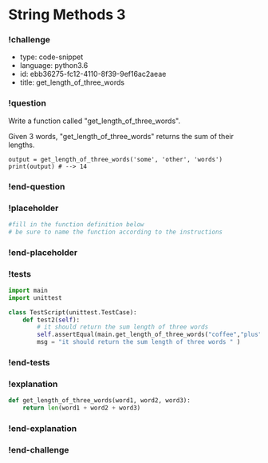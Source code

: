 # String Methods 3

### !challenge

* type: code-snippet
* language: python3.6
* id: ebb36275-fc12-4110-8f39-9ef16ac2aeae
* title: get_length_of_three_words

### !question

Write a function called "get_length_of_three_words".

Given 3 words, "get_length_of_three_words" returns the sum of their lengths.

```
output = get_length_of_three_words('some', 'other', 'words')
print(output) # --> 14
```

### !end-question

### !placeholder

```python
#fill in the function definition below
# be sure to name the function according to the instructions


```

### !end-placeholder

### !tests

```python
import main
import unittest

class TestScript(unittest.TestCase):
    def test2(self):
        # it should return the sum length of three words
        self.assertEqual(main.get_length_of_three_words("coffee","plus","data"), 14,
        msg = "it should return the sum length of three words " )

```

### !end-tests

### !explanation
```python
def get_length_of_three_words(word1, word2, word3):
    return len(word1 + word2 + word3)
```
### !end-explanation

### !end-challenge
